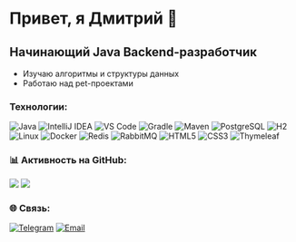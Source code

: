 Привет, я Дмитрий 👋
=======================

Начинающий **Java Backend-разработчик**  
----------------------

*  Изучаю алгоритмы и структуры данных
*  Работаю над pet-проектами

### Технологии:

![Java](https://img.shields.io/badge/Java-ED8B00?logo=openjdk&logoColor=white)
![IntelliJ IDEA](https://img.shields.io/badge/IntelliJ_IDEA-000000?logo=intellij-idea&logoColor=white)
![VS Code](https://img.shields.io/badge/VS_Code-007ACC?logo=visual-studio-code&logoColor=white)
![Gradle](https://img.shields.io/badge/Gradle-02303A?logo=gradle&logoColor=white)
![Maven](https://img.shields.io/badge/Apache_Maven-C71A36?logo=apache-maven&logoColor=white)
![PostgreSQL](https://img.shields.io/badge/PostgreSQL-316192?logo=postgresql&logoColor=white)
![H2](https://img.shields.io/badge/H2-000000?logo=h2&logoColor=white)
![Linux](https://img.shields.io/badge/Linux-FCC624?logo=linux&logoColor=black)
![Docker](https://img.shields.io/badge/Docker-2496ED?logo=docker&logoColor=white)
![Redis](https://img.shields.io/badge/Redis-DC382D?logo=redis&logoColor=white)
![RabbitMQ](https://img.shields.io/badge/RabbitMQ-F16738?logo=rabbitmq&logoColor=white)
![HTML5](https://img.shields.io/badge/HTML5-E34F26?logo=html5&logoColor=white)
![CSS3](https://img.shields.io/badge/CSS3-1572B6?logo=css3&logoColor=white)
![Thymeleaf](https://img.shields.io/badge/Thymeleaf-007DAD?logo=thymeleaf&logoColor=white)

### 📊 Активность на GitHub:
![](https://github-readme-stats.vercel.app/api?username=dmv04&show_icons=true&theme=white)
![](https://github-readme-stats.vercel.app/api/top-langs/?username=dmv04&layout=compact&theme=white)

### 🌐 Связь:

[![Telegram](https://img.shields.io/badge/Telegram-26A5E4?logo=telegram&logoColor=white)](https://t.me/DmitryV04)
[![Email](https://img.shields.io/badge/Email-D14836?logo=gmail&logoColor=white)](mailto:verchenko.d.s@mail.ru)
